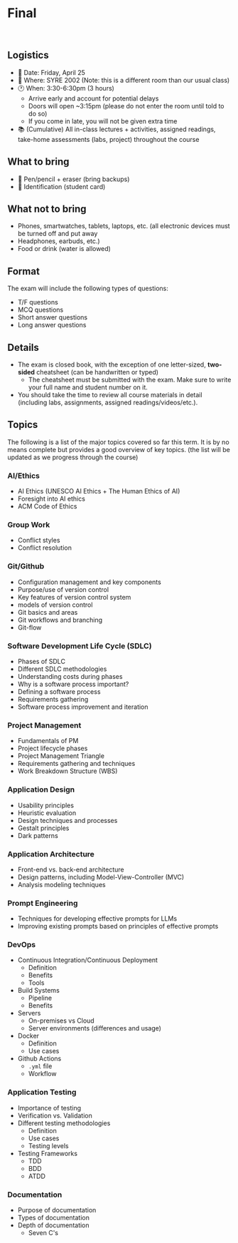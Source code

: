 # Final

<br>

## Logistics
- 📅 Date: Friday, April 25
- 📍 Where: SYRE 2002 (Note: this is a different room than our usual class)
- 🕐 When: 3:30-6:30pm (3 hours)
  - Arrive early and account for potential delays
  - Doors will open ~3:15pm (please do not enter the room until told to do so)
  - If you come in late, you will not be given extra time
- 📚 (Cumulative) All in-class lectures + activities, assigned readings, take-home assessments (labs, project) throughout the course

## What to bring
- 📝 Pen/pencil + eraser (bring backups)
- 🪪 Identification (student card)

## What not to bring
- Phones, smartwatches, tablets, laptops, etc. (all electronic devices must be turned off and put away
- Headphones, earbuds, etc.)
- Food or drink (water is allowed)

## Format

The exam will include the following types of questions:

- T/F questions 
- MCQ questions
- Short answer questions
- Long answer questions 

## Details

- The exam is closed book, with the exception of one letter-sized, **two-sided** cheatsheet (can be handwritten or typed)
  - The cheatsheet must be submitted with the exam. Make sure to write your full name and student number on it.
- You should take the time to review all course materials in detail (including labs, assignments, assigned readings/videos/etc.).

## Topics

The following is a list of the major topics covered so far this term. It is by no means complete but provides a good overview of key topics. (the list will be updated as we progress through the course)

### AI/Ethics
- AI Ethics (UNESCO AI Ethics + The Human Ethics of AI)
- Foresight into AI ethics 
- ACM Code of Ethics

### Group Work
- Conflict styles
- Conflict resolution

### Git/Github
- Configuration management and key components
- Purpose/use of version control
- Key features of version control system 
- models of version control
- Git basics and areas
- Git workflows and branching
- Git-flow 

### Software Development Life Cycle (SDLC)
- Phases of SDLC
- Different SDLC methodologies
- Understanding costs during phases
- Why is a software process important?
- Defining a software process
- Requirements gathering
- Software process improvement and iteration

### Project Management
- Fundamentals of PM
- Project lifecycle phases
- Project Management Triangle 
- Requirements gathering and techniques 
- Work Breakdown Structure (WBS) 

### Application Design
- Usability principles
- Heuristic evaluation
- Design techniques and processes
- Gestalt principles
- Dark patterns
  
### Application Architecture
- Front-end vs. back-end architecture
- Design patterns, including Model-View-Controller (MVC)
- Analysis modeling techniques

### Prompt Engineering
- Techniques for developing effective prompts for LLMs
- Improving existing prompts based on principles of effective prompts

### DevOps
- Continuous Integration/Continuous Deployment
  - Definition
  - Benefits
  - Tools
- Build Systems
  - Pipeline
  - Benefits
- Servers
  - On-premises vs Cloud
  - Server environments (differences and usage)
- Docker
  - Definition
  - Use cases
- Github Actions
  - `.yml` file
  - Workflow

### Application Testing
- Importance of testing
- Verification vs. Validation
- Different testing methodologies
  - Definition
  - Use cases
  - Testing levels 
- Testing Frameworks
  - TDD
  - BDD
  - ATDD

### Documentation
- Purpose of documentation
- Types of documentation
- Depth of documentation
  - Seven C's